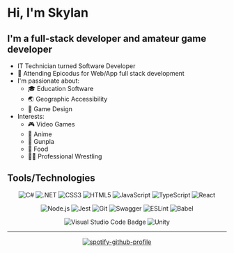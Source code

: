 

# Hi, I'm Skylan



## I'm a full-stack developer and amateur game developer

* IT Technician turned Software Developer
* 🌱 Attending Epicodus for Web/App full stack development
* I'm passionate about:
  * 🎓 Education Software
  * 🌏 Geographic Accessibility
  * 📝 Game Design
* Interests:
  * 🎮 Video Games
  * 🎴 Anime
  * 🤖 Gunpla
  * 🥢 Food
  * 🤼‍♀️ Professional Wrestling

## Tools/Technologies
<div align="center">

![C#](https://img.shields.io/badge/c%23-%23239120.svg?style=for-the-badge&logo=c-sharp&logoColor=white&style=flat) ![.NET](https://img.shields.io/badge/.NET-512BD4?logo=dotnet&logoColor=fff&style=flat) ![CSS3](https://img.shields.io/badge/css3-%231572B6.svg?style=for-the-badge&logo=css3&logoColor=white&style=flat) ![HTML5](https://img.shields.io/badge/html5-%23E34F26.svg?style=for-the-badge&logo=html5&logoColor=white&style=flat) ![JavaScript](https://img.shields.io/badge/javascript-%23323330.svg?style=for-the-badge&logo=javascript&logoColor=%23F7DF1E&style=flat) ![TypeScript](https://img.shields.io/badge/typescript-%23007ACC.svg?style=for-the-badge&logo=typescript&logoColor=white&style=flat) ![React](https://img.shields.io/badge/react-%2320232a.svg?style=for-the-badge&logo=react&logoColor=%2361DAFB&style=flat) 

![Node.js](https://img.shields.io/badge/Node.js-393?logo=nodedotjs&logoColor=fff&style=flat) ![Jest](https://img.shields.io/badge/-jest-%23C21325?style=for-the-badge&logo=jest&logoColor=white&style=flat) ![Git](https://img.shields.io/badge/git-%23F05033.svg?style=for-the-badge&logo=git&logoColor=white&style=flat) ![Swagger](https://img.shields.io/badge/-Swagger-%23Clojure?style=for-the-badge&logo=swagger&logoColor=white&style=flat) ![ESLint](https://img.shields.io/badge/ESLint-4B3263?style=for-the-badge&logo=eslint&logoColor=white&style=flat) ![Babel](https://img.shields.io/badge/Babel-F9DC3e?style=for-the-badge&logo=babel&logoColor=black&style=flat) 

![Visual Studio Code Badge](https://img.shields.io/badge/Visual%20Studio%20Code-007ACC?logo=visualstudiocode&logoColor=fff&style=flat) ![Unity](https://img.shields.io/badge/unity-%23000000.svg?style=for-the-badge&logo=unity&logoColor=white&style=flat)
</div>

<hr />


<!-- <a href="https://github.com/anuraghazra/convoychat">
  <img align="center" src="https://github-readme-stats.vercel.app/api?username=doublespoiler&theme=dracula&hide_border=true&show_icons=true" />
</a>  -->

<div align="center">

[![spotify-github-profile](https://spotify-github-profile.vercel.app/api/view?uid=rv0clnet2uqwj1zhy4am4z178&cover_image=true&theme=natemoo-re&show_offline=false&background_color=121212&bar_color=53b14f&bar_color_cover=true)](https://spotify-github-profile.vercel.app/api/view?uid=rv0clnet2uqwj1zhy4am4z178&redirect=true)

<!-- <a href="https://github.com/anuraghazra/github-readme-stats">
  <img align="center" src="https://github-readme-stats.vercel.app/api/top-langs/?username=doublespoiler&theme=dracula&hide_border=true&layout=compact" />
</a> -->

<!-- [![My GitHub stats](https://github-readme-stats.vercel.app/api?username=doublespoiler&theme=dracula&hide_border=true&show_icons=true)](https://github.com/anuraghazra/github-readme-stats)
[![Top Langs](https://github-readme-stats.vercel.app/api/top-langs/?username=doublespoiler&theme=dracula&hide_border=true&layout=compact)](https://github.com/anuraghazra/github-readme-stats) -->

</div>
